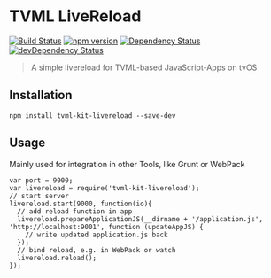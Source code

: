 # TVML LiveReload

[![Build Status](https://travis-ci.org/hypery2k/tvml-kit-livereload.svg?branch=master)](https://travis-ci.org/hypery2k/tvml-kit-livereload) [![npm version](https://badge.fury.io/js/tvml-kit-livereload.svg)](http://badge.fury.io/js/tvml-kit-livereload) [![Dependency Status](https://david-dm.org/hypery2k/tvml-kit-livereload.svg)](https://david-dm.org/hypery2k/tvml-kit-livereload) [![devDependency Status](https://david-dm.org/hypery2k/tvml-kit-livereload/dev-status.svg)](https://david-dm.org/hypery2k/tvml-kit-livereload#info=devDependencies) 

> A simple livereload for TVML-based JavaScript-Apps on tvOS

## Installation

```
npm install tvml-kit-livereload --save-dev
```

## Usage

Mainly used for integration in other Tools, like Grunt or WebPack

```
var port = 9000;
var livereload = require('tvml-kit-livereload');
// start server
livereload.start(9000, function(io){
  // add reload function in app
  livereload.prepareApplicationJS(__dirname + '/application.js', 'http://localhost:9001', function (updateAppJS) {
    // write updated application.js back
  });
  // bind reload, e.g. in WebPack or watch
  livereload.reload();
});
```
